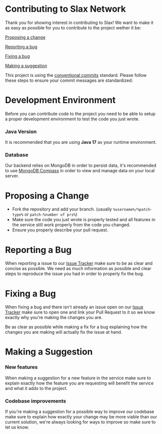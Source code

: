 # Contributing to Slax Network
Thank you for showing interest in contributing to Slax! We want to make it as easy as possible for you to contribute to the project wether it be:

[Proposing a change](#proposing-a-change)

[Reporting a bug](#reporting-a-bug)

[Fixing a bug](#fixing-a-bug)

[Making a suggestion](#making-a-suggestion)

This project is using the [conventional commits](https://www.conventionalcommits.org/en/v1.0.0-beta.2/) standard. Please follow these steps to ensure your commit messages are standardized:

# Development Environment
Before you can contribute code to the project you need to be able to setup a proper development environment to test the code you just wrote.

### Java Version
It is recommended that you are using **Java 17** as your runtime environment.

### Database
Our backend relies on MongoDB in order to persist data, it's recommended to use [MongoDB Compass](https://www.mongodb.com/try/download/compass) in order to view and manage data on your local server.

# Proposing a Change
* Fork the repository and add your branch. (usually `%username%/%patch-type%` or `patch-%number of prs%`)
* Make sure the code you just wrote is properly tested and all features in the service still work properly from the code you changed.
* Ensure you properly describe your pull request.

# Reporting a Bug
When reporting a issue to our [Issue Tracker](https://github.com/SlaxNetwork/kyouko/issues) make sure to be as clear and concise as possible.
We need as much information as possible and clear steps to reproduce the issue you had in order to properly fix the bug.

# Fixing a Bug
When fixing a bug and there isn't already an issue open on our [Issue Tracker](https://github.com/SlaxNetwork/kyouko/issues) make sure to open one and link your Pull Request to it
so we know exactly why you're making the changes you are.

Be as clear as possible while making a fix for a bug explaining how the changes you are making will actually fix the issue at hand.

# Making a Suggestion
### New features
When making a suggestion for a new feature in the service make sure to explain exactly how the feature you are requesting will benefit the service and what it adds to the project.

### Codebase improvements
If you're making a suggestion for a possible way to improve our codebase make sure to explain how exactly your change may be more viable than our current solution, we're always looking for ways to improve so make sure to let us know.